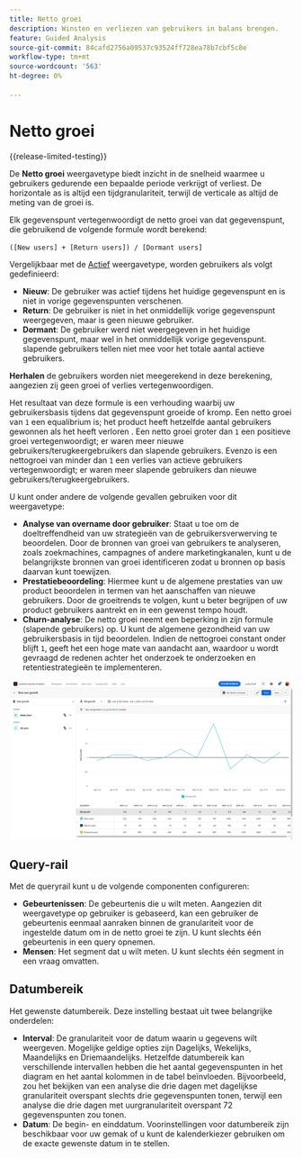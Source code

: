```yaml
---
title: Netto groei
description: Winsten en verliezen van gebruikers in balans brengen.
feature: Guided Analysis
source-git-commit: 84cafd2756a09537c93524ff728ea78b7cbf5c8e
workflow-type: tm+mt
source-wordcount: '563'
ht-degree: 0%

---
```


# Netto groei

{{release-limited-testing}}

De **Netto groei** weergavetype biedt inzicht in de snelheid waarmee u gebruikers gedurende een bepaalde periode verkrijgt of verliest. De horizontale as is altijd een tijdgranulariteit, terwijl de verticale as altijd de meting van de groei is.

Elk gegevenspunt vertegenwoordigt de netto groei van dat gegevenspunt, die gebruikend de volgende formule wordt berekend:

`([New users] + [Return users]) / [Dormant users]`

Vergelijkbaar met de [Actief](active.md) weergavetype, worden gebruikers als volgt gedefinieerd:

* **Nieuw**: De gebruiker was actief tijdens het huidige gegevenspunt en is niet in vorige gegevenspunten verschenen.
* **Return**: De gebruiker is niet in het onmiddellijk vorige gegevenspunt weergegeven, maar is geen nieuwe gebruiker.
* **Dormant**: De gebruiker werd niet weergegeven in het huidige gegevenspunt, maar wel in het onmiddellijk vorige gegevenspunt. slapende gebruikers tellen niet mee voor het totale aantal actieve gebruikers.

**Herhalen** de gebruikers worden niet meegerekend in deze berekening, aangezien zij geen groei of verlies vertegenwoordigen.

Het resultaat van deze formule is een verhouding waarbij uw gebruikersbasis tijdens dat gegevenspunt groeide of kromp. Een netto groei van `1` een equalibrium is; het product heeft hetzelfde aantal gebruikers gewonnen als het heeft verloren . Een netto groei groter dan `1` een positieve groei vertegenwoordigt; er waren meer nieuwe gebruikers/terugkeergebruikers dan slapende gebruikers. Evenzo is een nettogroei van minder dan `1` een verlies van actieve gebruikers vertegenwoordigt; er waren meer slapende gebruikers dan nieuwe gebruikers/terugkeergebruikers.

U kunt onder andere de volgende gevallen gebruiken voor dit weergavetype:

* **Analyse van overname door gebruiker**: Staat u toe om de doeltreffendheid van uw strategieën van de gebruikersverwerving te beoordelen. Door de bronnen van groei van gebruikers te analyseren, zoals zoekmachines, campagnes of andere marketingkanalen, kunt u de belangrijkste bronnen van groei identificeren zodat u bronnen op basis daarvan kunt toewijzen.
* **Prestatiebeoordeling**: Hiermee kunt u de algemene prestaties van uw product beoordelen in termen van het aanschaffen van nieuwe gebruikers. Door de groeitrends te volgen, kunt u beter begrijpen of uw product gebruikers aantrekt en in een gewenst tempo houdt.
* **Churn-analyse**: De netto groei neemt een beperking in zijn formule (slapende gebruikers) op. U kunt de algemene gezondheid van uw gebruikersbasis in tijd beoordelen. Indien de nettogroei constant onder blijft `1`, geeft het een hoge mate van aandacht aan, waardoor u wordt gevraagd de redenen achter het onderzoek te onderzoeken en retentiestrategieën te implementeren.

![Netto groei](../assets/net-growth.png)

## Query-rail

Met de queryrail kunt u de volgende componenten configureren:

* **Gebeurtenissen**: De gebeurtenis die u wilt meten. Aangezien dit weergavetype op gebruiker is gebaseerd, kan een gebruiker de gebeurtenis eenmaal aanraken binnen de granulariteit voor de ingestelde datum om in de netto groei te zijn. U kunt slechts één gebeurtenis in een query opnemen.
* **Mensen**: Het segment dat u wilt meten. U kunt slechts één segment in een vraag omvatten.

## Datumbereik

Het gewenste datumbereik. Deze instelling bestaat uit twee belangrijke onderdelen:

* **Interval**: De granulariteit voor de datum waarin u gegevens wilt weergeven. Mogelijke geldige opties zijn Dagelijks, Wekelijks, Maandelijks en Driemaandelijks. Hetzelfde datumbereik kan verschillende intervallen hebben die het aantal gegevenspunten in het diagram en het aantal kolommen in de tabel beïnvloeden. Bijvoorbeeld, zou het bekijken van een analyse die drie dagen met dagelijkse granulariteit overspant slechts drie gegevenspunten tonen, terwijl een analyse die drie dagen met uurgranulariteit overspant 72 gegevenspunten zou tonen.
* **Datum**: De begin- en einddatum. Voorinstellingen voor datumbereik zijn beschikbaar voor uw gemak of u kunt de kalenderkiezer gebruiken om de exacte gewenste datum in te stellen.

